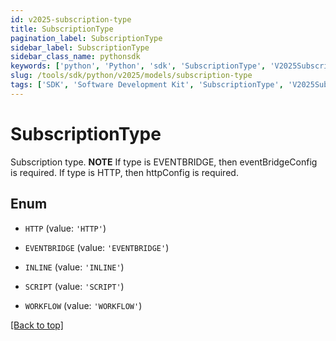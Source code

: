 ```yaml
---
id: v2025-subscription-type
title: SubscriptionType
pagination_label: SubscriptionType
sidebar_label: SubscriptionType
sidebar_class_name: pythonsdk
keywords: ['python', 'Python', 'sdk', 'SubscriptionType', 'V2025SubscriptionType'] 
slug: /tools/sdk/python/v2025/models/subscription-type
tags: ['SDK', 'Software Development Kit', 'SubscriptionType', 'V2025SubscriptionType']
---
```


# SubscriptionType

Subscription type. **NOTE** If type is EVENTBRIDGE, then eventBridgeConfig is required. If type is HTTP, then httpConfig is required.

## Enum

* `HTTP` (value: `'HTTP'`)

* `EVENTBRIDGE` (value: `'EVENTBRIDGE'`)

* `INLINE` (value: `'INLINE'`)

* `SCRIPT` (value: `'SCRIPT'`)

* `WORKFLOW` (value: `'WORKFLOW'`)

[[Back to top]](#) 

